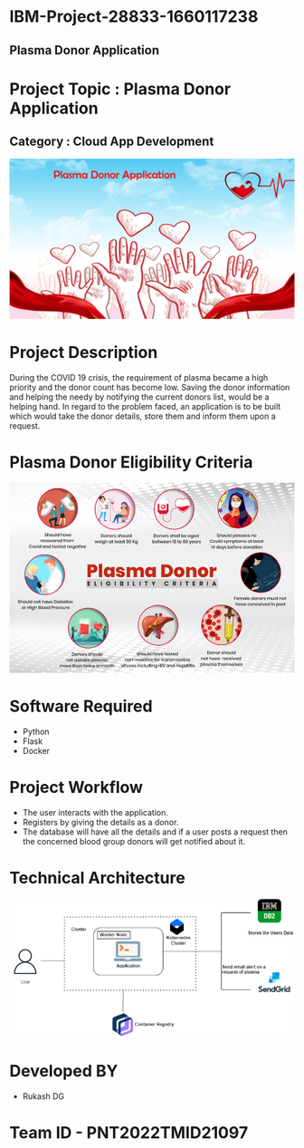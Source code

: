 # IBM-Project-28833-1660117238
## Plasma Donor Application
# Project Topic  : Plasma Donor Application
## Category : Cloud App Development

 ![image](https://github.com/RukashDG/Plasma-Donor-Application/blob/main/Images/plasma_donor_img.jpg)
 
 # Project Description
During the COVID 19 crisis, the requirement of plasma became a high priority and the donor count has become low. Saving the donor information and helping the needy by notifying the current donors list, would be a helping hand. In regard to the problem faced, an application is to be built which would take the donor details, store them and inform them upon a request.

 # Plasma Donor Eligibility Criteria
 ![image](https://github.com/RukashDG/Plasma-Donor-Application/blob/main/Images/Plasma%20Criteria.jfif)
 
# Software Required
 - Python
 - Flask
 - Docker
 
 # Project Workflow
 - The user interacts with the application.
 - Registers by giving the details as a donor.
 - The database will have all the details and if a user posts a request then the concerned blood group donors will get notified about it.
 
 # Technical Architecture
 ![image](https://github.com/RukashDG/Plasma-Donor-Application/blob/main/Images/architecture.png)

# Developed BY
 - Rukash DG
 
 

# Team ID - PNT2022TMID21097
